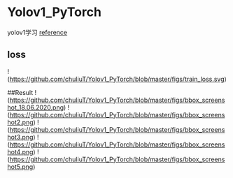 # Yolov1_PyTorch
yolov1学习
[reference](https://blog.csdn.net/weixin_41424926/article/details/105383064?utm_medium=distribute.wap_relevant.none-task-blog-BlogCommendFromMachineLearnPai2-5.nonecase&depth_1-utm_source=distribute.wap_relevant.none-task-blog-BlogCommendFromMachineLearnPai2-5.nonecase)

## loss
!(https://github.com/chuliuT/Yolov1_PyTorch/blob/master/figs/train_loss.svg)

##Result
!(https://github.com/chuliuT/Yolov1_PyTorch/blob/master/figs/bbox_screenshot_18.06.2020.png)
!(https://github.com/chuliuT/Yolov1_PyTorch/blob/master/figs/bbox_screenshot2.png)
!(https://github.com/chuliuT/Yolov1_PyTorch/blob/master/figs/bbox_screenshot3.png)
!(https://github.com/chuliuT/Yolov1_PyTorch/blob/master/figs/bbox_screenshot4.png)
!(https://github.com/chuliuT/Yolov1_PyTorch/blob/master/figs/bbox_screenshot5.png)

